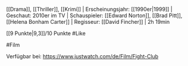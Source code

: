 [[Drama]], [[Thriller]], [[Krimi]] | Erscheinungsjahr: [[1990er|1999]] | Geschaut: 2010er im TV | Schauspieler: [[Edward Norton]], [[Brad Pitt]], [[Helena Bonham Carter]] | Regisseur: [[David Fincher]] | 2h 19min

[[9 Punkte|9,3]]/10 Punkte #Like 


#Film 

Verfügbar bei: https://www.justwatch.com/de/Film/Fight-Club